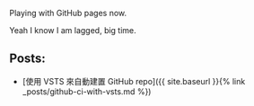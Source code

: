 Playing with GitHub pages now.

Yeah I know I am lagged, big time.

## Posts:

* [使用 VSTS 來自動建置 GitHub repo]({{ site.baseurl }}{% link _posts/github-ci-with-vsts.md %})

